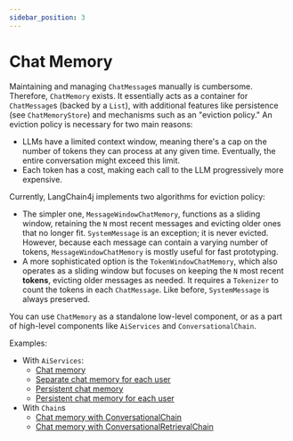 ```yaml
---
sidebar_position: 3
---
```


# Chat Memory

Maintaining and managing `ChatMessage`s manually is cumbersome.
Therefore, `ChatMemory` exists.
It essentially acts as a container for `ChatMessage`s (backed by a `List`),
with additional features like persistence (see `ChatMemoryStore`) and mechanisms such as an "eviction policy."
An eviction policy is necessary for two main reasons:
- LLMs have a limited context window, meaning there's a cap on the number of tokens they can process at any given time.
  Eventually, the entire conversation might exceed this limit.
- Each token has a cost, making each call to the LLM progressively more expensive.

Currently, LangChain4j implements two algorithms for eviction policy:
- The simpler one, `MessageWindowChatMemory`, functions as a sliding window,
  retaining the `N` most recent messages and evicting older ones that no longer fit.
  `SystemMessage` is an exception; it is never evicted.
  However, because each message can contain a varying number of tokens, `MessageWindowChatMemory` is mostly useful for fast prototyping.
- A more sophisticated option is the `TokenWindowChatMemory`,
  which also operates as a sliding window but focuses on keeping the `N` most recent **tokens**,
  evicting older messages as needed.
  It requires a `Tokenizer` to count the tokens in each `ChatMessage`. Like before, `SystemMessage` is always preserved.

You can use `ChatMemory` as a standalone low-level component,
or as a part of high-level components like `AiServices` and `ConversationalChain`.

Examples:
- With `AiServices`:
  - [Chat memory](https://github.com/langchain4j/langchain4j-examples/blob/main/other-examples/src/main/java/ServiceWithMemoryExample.java)
  - [Separate chat memory for each user](https://github.com/langchain4j/langchain4j-examples/blob/main/other-examples/src/main/java/ServiceWithMemoryForEachUserExample.java)
  - [Persistent chat memory](https://github.com/langchain4j/langchain4j-examples/blob/main/other-examples/src/main/java/ServiceWithPersistentMemoryExample.java)
  - [Persistent chat memory for each user](https://github.com/langchain4j/langchain4j-examples/blob/main/other-examples/src/main/java/ServiceWithPersistentMemoryForEachUserExample.java)
- With `Chain`s
  - [Chat memory with ConversationalChain](https://github.com/langchain4j/langchain4j-examples/blob/main/other-examples/src/main/java/ChatMemoryExamples.java)
  - [Chat memory with ConversationalRetrievalChain](https://github.com/langchain4j/langchain4j-examples/blob/main/other-examples/src/main/java/ChatWithDocumentsExamples.java)
